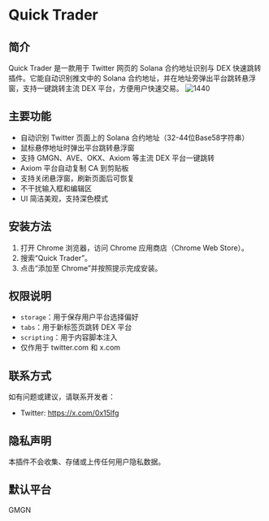 # Quick Trader

## 简介
Quick Trader 是一款用于 Twitter 网页的 Solana 合约地址识别与 DEX 快速跳转插件。它能自动识别推文中的 Solana 合约地址，并在地址旁弹出平台跳转悬浮窗，支持一键跳转主流 DEX 平台，方便用户快速交易。
![1440](https://github.com/user-attachments/assets/686d7af5-b58b-4c4c-9d0e-e9a1704b0446)

## 主要功能
- 自动识别 Twitter 页面上的 Solana 合约地址（32-44位Base58字符串）
- 鼠标悬停地址时弹出平台跳转悬浮窗
- 支持 GMGN、AVE、OKX、Axiom 等主流 DEX 平台一键跳转
- Axiom 平台自动复制 CA 到剪贴板
- 支持关闭悬浮窗，刷新页面后可恢复
- 不干扰输入框和编辑区
- UI 简洁美观，支持深色模式

## 安装方法
1. 打开 Chrome 浏览器，访问 Chrome 应用商店（Chrome Web Store）。
2. 搜索“Quick Trader”。
3. 点击“添加至 Chrome”并按照提示完成安装。

## 权限说明
- `storage`：用于保存用户平台选择偏好
- `tabs`：用于新标签页跳转 DEX 平台
- `scripting`：用于内容脚本注入
- 仅作用于 twitter.com 和 x.com

## 联系方式
如有问题或建议，请联系开发者：
- Twitter: https://x.com/0x15lfg

## 隐私声明
本插件不会收集、存储或上传任何用户隐私数据。

## 默认平台
GMGN 
